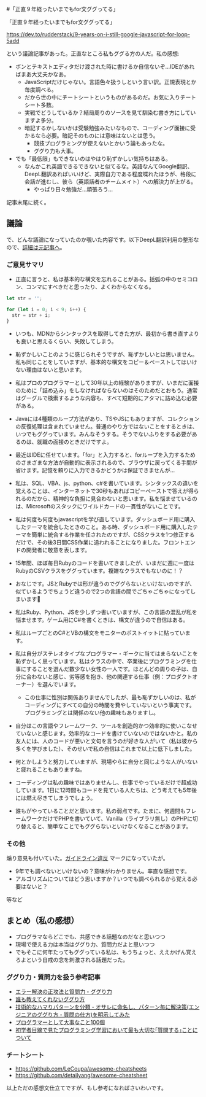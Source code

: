 #「正直９年経ったいまでもfor文ググってる」

「正直９年経ったいまでもfor文ググってる」

https://dev.to/rudderstack/9-years-on-i-still-google-javascript-for-loop-5add

という議論記事があった。正直なところ私もググる方の人だ。私の感想:

- ポンとテキストエディタだけ渡された時に書けるか自信ないぞ...IDEがあればまあ大丈夫かなあ。
    - JavaScriptだけじゃない。言語色々扱うしという言い訳。正規表現とか毎度調べる。
    - だから世の中にチートシートというものがあるのだ。お気に入りチートシート多数。
    - 実戦でどうしているか？結局周りのソースを見て馴染む書き方にしていますよ多分。
    - 暗記するかしないかは受験勉強みたいなもので、コーディング面接に受かるなら必要。暗記そのものには意味はないとは思う。
        - 競技プログラミングが使えないとかいう論もあったな。
        - ググり力も大事。
- でも「最低限」もできないのはやはり恥ずかしい気持ちはある。
    - なんかこれ英語できるできないと似てるな。英語なんてGoogle翻訳、DeepL翻訳あればいいけど、実際自力である程度喋れたほうが、格段に会話が進むし、彼ら（英語話者のチームメイト）への解決力が上がる。
        - やっぱり日々勉強だ...頑張ろう...

記事末尾に続く。


## 議論

で、どんな議論になっていたのか覗いた内容です。以下DeepL翻訳利用の整形なので、[詳細は元記事へ](https://dev.to/rudderstack/9-years-on-i-still-google-javascript-for-loop-5add)。

### ご意見サマリ

- 正直に言うと、私は基本的な構文を忘れることがある。括弧の中のセミコロン、コンマにすべきだと思ったり、よくわからなくなる。


```js
let str = '';

for (let i = 0; i < 9; i++) {
  str = str + i;
}
```

- いつも、MDNからシンタックスを取得してきた方が、最初から書き直すよりも良いと思えるくらい、失敗してしまう。

- 恥ずかしいことのように感じられそうですが、恥ずかしいとは思いません。私も同じことをしていますが、基本的な構文をコピー＆ペーストしてはいけない理由はないと思います。

- 私はプロのプログラマーとして30年以上の経験がありますが、いまだに面接のために「詰め込み」をしなければならないのはそのためだとおもう。通常はグーグルで検索するような内容も、すべて短期的にアタマに詰め込む必要がある。

- Javaには4種類のループ方法があり、TSやJSにもありますが、コレクションの反復処理は含まれていません。普通のやり方ではないことをするときは、いつでもググっています。みんなそうする。そうでないふりをする必要があるのは、就職の面接のときだけですよ。

- 最近はIDEに任せています。「for」と入力すると、forループを入力するためのさまざまな方法が自動的に表示されるので、ブラウザに戻ってくる手間が省けます。記憶を頼りに入力できるかどうかは保証できませんが...

- 私は、SQL、VBA、js、python、c#を書いています。シンタックスの違いを覚えることは、インターネットで30秒もあればコピーペーストで答えが得られるのだから、精神的な負担に見合わないと思います。私を悩ませているのは、Microsoftのスタックにワイルドカードの一貫性がないことです。
 
- 私は何度も何度もjavascriptを学び直しています。ダッシュボード用に購入したテーマを統合したときのこと。ある時、ダッシュボード用に購入したテーマを簡単に統合する作業を任されたのですが、CSSクラスを1つ修正するだけで、その後3日間CSS作業に追われることになりました。フロントエンドの開発者に敬意を表します。

- 15年間、ほぼ毎日Rubyのコードを書いてきましたが、いまだに週に一度はRubyのCSVクラスをググっています。複雑なクラスでもないのに！？

- おなじです。JSとRubyでは形が違うのでググらないといけないのですが、似ているようでちょうど違うので2つの言語の間でごちゃごちゃになってしまいます🤦

- 私はRuby、Python、JSを少しずつ書いていますが、この言語の混乱が私を悩ませます。ゲーム用にC#を書くときは、構文が違うので自信はある。

- 私はループごとのC#とVBの構文をモニターのポストイットに貼っています。

- 私は自分がステレオタイプなプログラマー・ギークに当てはまらないことを恥ずかしく思っています。私はクラスの中で、卒業後にプログラミングを仕事にすることを選んだ数少ない女性の一人です。ほとんどの周りの子は、自分に合わないと感じ、劣等感を抱き、他の関連する仕事（例：プロダクトオーナー）を選んでいます。
    - この仕事に性別は関係ありませんでしたが、最も恥ずかしいのは、私がコーディングにすべての自分の時間を費やしていないという事実です。プログラミングとは関係のない他の趣味もありますし。

- 自分はこの言語やフレームワーク、ツールを創造的かつ効率的に使いこなせていないと感じます。効率的なコードを書けていないのではないかと。私の友人には、人のコードが悪いと文句を言うのが好きな人がいて（私は彼から多くを学びました）、そのせいで私の自信はこれまで以上に低下しました。

- 何とかしようと努力していますが、現場やらに自分と同じような人がいないと疲れることもありますね。

- コーディングは私の趣味ではありませんし、仕事でやっているだけで超成功しています。1日に12時間もコードを見ている人たちは、どう考えても5年後には燃え尽きてしまうでしょう。

- 誰もがやっていることだと思います。私の弱点です。たまに、何週間もフレームワークだけでPHPを書いていて、Vanilla（ライブラリ無し）のPHPに切り替えると、簡単なことでもググらないといけなくなることがあります。


### その他
煽り意見も付いていた。[ガイドライン違反](https://dev.to/code-of-conduct) マークになっていたが。

- 9年でも調べないといけないの？意味がわかりません。率直な感想です。
- アルゴリズムについてはどう思いますか？いつでも調べられるから覚える必要はないと？

等など
 
## まとめ（私の感想）

- プログラマならどこでも、共感できる話題なのだなと思いつつ
- 現場で使える力は本当はググり力、質問力だよと思いつつ
- でもそこに何年たってもググっている私は、もうちょっと、ええかげん覚えろよという自戒の念を刺激される話題だった。

### ググり力・質問力を扱う参考記事

- [エラー解決の正攻法と質問力・ググり力](https://qiita.com/yogoken/items/84dc3bbeeaba0c273d2c)
- [誰も教えてくれないググり方](https://qiita.com/hcl/items/da9367d76ff103fcb181)
- [技術的なハマりパターンを分類・オサレに命名し、パターン毎に解決策(エンジニアのググり方・質問の仕方)を明示してみた](https://qiita.com/y_tom/items/1b54d4e1a9a5f3fab402)
- [プログラマーとして大事なこと100個](https://qiita.com/error_search/items/8a6fa0cadcf733d0d8d4#33-%E3%82%A8%E3%83%A9%E3%83%BC%E3%82%92%E3%82%B0%E3%82%B0%E3%82%8B)
- [初学者目線で見たプログラミング学習において最も大切な｢質問する｣ことについて](https://qiita.com/tera_at/items/cb9f63b04f759ca10e54)

### チートシート
- https://github.com/LeCoupa/awesome-cheatsheets
- https://github.com/detailyang/awesome-cheatsheet

以上ただの感想文仕立てですが、もし参考になればさいわいです。
